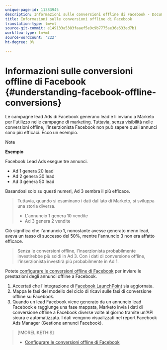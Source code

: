 ```yaml
---
unique-page-id: 11383945
description: Informazioni sulle conversioni offline di Facebook - Documenti Marketo - Documentazione prodotto
title: Informazioni sulle conversioni offline di Facebook
translation-type: tm+mt
source-git-commit: e149133a5383faaef5e9c9b7775ae36e633ed7b1
workflow-type: tm+mt
source-wordcount: '222'
ht-degree: 0%

---
```



# Informazioni sulle conversioni offline di Facebook {#understanding-facebook-offline-conversions}

Le campagne lead Ads di Facebook generano lead e li inviano a Marketo per l&#39;utilizzo nelle campagne di marketing. Tuttavia, senza visibilità nelle conversioni offline, l&#39;inserzionista Facebook non può sapere quali annunci sono più efficaci. Ecco un esempio.

>[!NOTE]
>
>**Esempio**
>
>Facebook Lead Ads esegue tre annunci.
>
>* Ad 1 genera 20 lead
>* Ad 2 genera 30 lead
>* Ad 3 genera 50 lead

>
>
Basandosi solo su questi numeri, Ad 3 sembra il più efficace.
>
>Tuttavia, quando si esaminano i dati dal lato di Marketo, si sviluppa una storia diversa.
>
>* L&#39;annuncio 1 genera 10 vendite
>* Ad 3 genera 2 vendite

>
>
Ciò significa che l&#39;annuncio 1, nonostante avesse generato meno lead, aveva un tasso di successo del 50%, mentre l&#39;annuncio 3 non era affatto efficace.
>
>Senza le conversioni offline, l&#39;inserzionista probabilmente investirebbe più soldi in Ad 3. Con i dati di conversione offline, l&#39;inserzionista investirà più probabilmente in Ad 1.

Potete [configurare le conversioni offline di Facebook](set-up-facebook-offline-conversions.md) per inviare le prestazioni degli annunci offline a Facebook.

1. Accertati che l&#39;integrazione di [Facebook LaunchPoint](../../../product-docs/demand-generation/ad-network-integrations/add-facebook-custom-audiences-as-a-launchpoint-service.md) sia aggiornata.
1. Mappa le fasi del modello del ciclo di ricavi sulle fasi di conversione offline su Facebook.
1. Quando un lead Facebook viene generato da un annuncio lead Facebook e raggiunge una fase mappata, Marketo invia i dati di conversione offline a Facebook diverse volte al giorno tramite un&#39;API sicura e automatizzata. I dati vengono visualizzati nel report Facebook Ads Manager (Gestione annunci Facebook).

>[!MORELIKETHIS]
>
>* [Configurare le conversioni offline di Facebook](set-up-facebook-offline-conversions.md)

>



